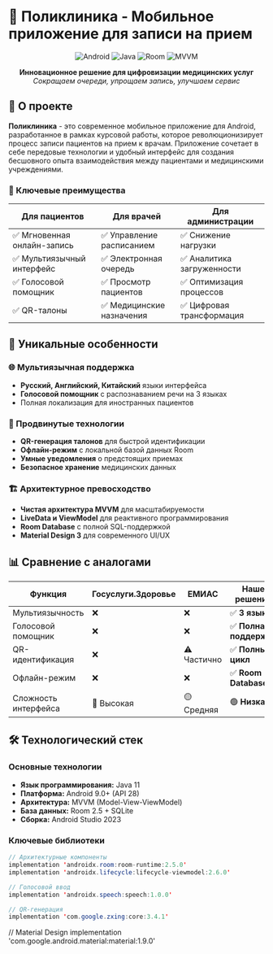 # 🏥 Поликлиника - Мобильное приложение для записи на прием

<div align="center">

![Android](https://img.shields.io/badge/Android-3DDC84?style=for-the-badge&logo=android&logoColor=white)
![Java](https://img.shields.io/badge/Java-ED8B00?style=for-the-badge&logo=java&logoColor=white)
![Room](https://img.shields.io/badge/Room-4285F4?style=for-the-badge&logo=google-cloud&logoColor=white)
![MVVM](https://img.shields.io/badge/Architecture-MVVM-blue?style=for-the-badge)

**Инновационное решение для цифровизации медицинских услуг**  
*Сокращаем очереди, упрощаем запись, улучшаем сервис*

</div>

## 🌟 О проекте

**Поликлиника** - это современное мобильное приложение для Android, разработанное в рамках курсовой работы, которое революционизирует процесс записи пациентов на прием к врачам. Приложение сочетает в себе передовые технологии и удобный интерфейс для создания бесшовного опыта взаимодействия между пациентами и медицинскими учреждениями.

### 🎯 Ключевые преимущества

| Для пациентов | Для врачей | Для администрации |
|---------------|------------|-------------------|
| ✅ Мгновенная онлайн-запись | ✅ Управление расписанием | ✅ Снижение нагрузки |
| ✅ Мультиязычный интерфейс | ✅ Электронная очередь | ✅ Аналитика загруженности |
| ✅ Голосовой помощник | ✅ Просмотр пациентов | ✅ Оптимизация процессов |
| ✅ QR-талоны | ✅ Медицинские назначения | ✅ Цифровая трансформация |

## 🚀 Уникальные особенности

### 🌐 Мультиязычная поддержка
- **Русский, Английский, Китайский** языки интерфейса
- **Голосовой помощник** с распознаванием речи на 3 языках
- Полная локализация для иностранных пациентов

### 📱 Продвинутые технологии
- **QR-генерация талонов** для быстрой идентификации
- **Офлайн-режим** с локальной базой данных Room
- **Умные уведомления** о предстоящих приемах
- **Безопасное хранение** медицинских данных

### 🏗 Архитектурное превосходство
- **Чистая архитектура MVVM** для масштабируемости
- **LiveData и ViewModel** для реактивного программирования
- **Room Database** с полной SQL-поддержкой
- **Material Design 3** для современного UI/UX

## 📊 Сравнение с аналогами

| Функция | Госуслуги.Здоровье | ЕМИАС | Наше решение |
|---------|-------------------|--------|--------------|
| Мультиязычность | ❌ | ❌ | ✅ **3 языка** |
| Голосовой помощник | ❌ | ❌ | ✅ **Полная поддержка** |
| QR-идентификация | ❌ | ⚠️ Частично | ✅ **Полный цикл** |
| Офлайн-режим | ❌ | ❌ | ✅ **Room Database** |
| Сложность интерфейса | 🔴 Высокая | 🟡 Средняя | 🟢 **Низкая** |

## 🛠 Технологический стек

### Основные технологии
- **Язык программирования:** Java 11
- **Платформа:** Android 9.0+ (API 28)
- **Архитектура:** MVVM (Model-View-ViewModel)
- **База данных:** Room 2.5 + SQLite
- **Сборка:** Android Studio 2023

### Ключевые библиотеки
```java
// Архитектурные компоненты
implementation 'androidx.room:room-runtime:2.5.0'
implementation 'androidx.lifecycle:lifecycle-viewmodel:2.6.0'

// Голосовой ввод
implementation 'androidx.speech:speech:1.0.0'

// QR-генерация
implementation 'com.google.zxing:core:3.4.1'
```

// Material Design
implementation 'com.google.android.material:material:1.9.0'
